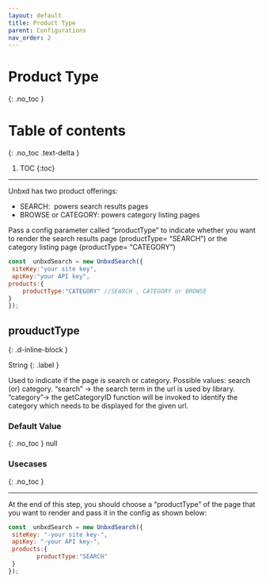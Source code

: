 ```yaml
---
layout: default
title: Product Type
parent: Configurations
nav_order: 2
---
```


# Product Type
{: .no_toc }

# Table of contents
{: .no_toc .text-delta }

1. TOC
{:toc}

---

Unbxd has two product offerings:

*   SEARCH:  powers search results pages 
*   BROWSE or CATEGORY: powers category listing pages

Pass a config parameter called “productType” to indicate whether you want to render the search results page (productType= “SEARCH”) or the category listing page (productType= “CATEGORY”)

```js
const  unbxdSearch = new UnbxdSearch({
 siteKey:"your site key",
 apiKey:"your API key",
products:{
    productType:"CATEGORY" //SEARCH , CATEGORY or BROWSE
}
});
```

## prouductType
{: .d-inline-block }

String
{: .label }

Used to indicate if the page is search or category. Possible values: search (or) category. “search” -> the search term in the url is used by library. “category”-> the getCategoryID function will be invoked to identify the category which needs to be displayed for the given url.

### Default Value
{: .no_toc }
null

### Usecases
{: .no_toc }

---
At the end of this step, you should choose a “productType” of the page that you want to render and pass it in the config as shown below:
```js
const  unbxdSearch = new UnbxdSearch({
 siteKey: "-your site key-",
 apiKey: "-your API key-",
 products:{
        productType:"SEARCH"
 }
});
```

